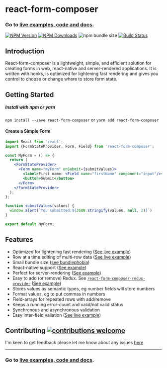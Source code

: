 # react-form-composer

### Go to [live examples, code and docs](https://chrisfield.github.io/react-form-composer/).

[![NPM Version](https://img.shields.io/npm/v/react-form-composer.svg?style=flat)](https://www.npmjs.com/package/react-form-composer)
[![NPM Downloads](https://img.shields.io/npm/dm/react-form-composer.svg?style=flat)](https://npmcharts.com/compare/react-form-composer?minimal=true)
![npm bundle size](https://img.shields.io/bundlephobia/minzip/react-form-composer.svg)
[![Build Status](https://travis-ci.com/chrisfield/react-form-composer.svg?branch=master)](https://travis-ci.com/chrisfield/react-form-composer)

## Introduction
React-form-composer is a lightweight, simple, and efficient solution for creating forms in web, react-native and server-rendered applications. It is written with hooks, is optimized for lightening fast rendering and gives you control to choose or change where to store form state.

## Getting Started

##### Install with npm or yarn
`npm install --save react-form-composer` or `yarn add react-form-composer`


#### Create a Simple Form

```jsx
import React from 'react';
import {FormStateProvider, Form, Field} from 'react-form-composer';

const MyForm = () => {  
  return (
    <FormStateProvider>
      <Form name="myForm" onSubmit={submitValues}>
        <label>First name: <Field name="firstName" component="input"/></label>
        <button>Submit</button>
      </Form>
    </FormStateProvider>
  );
};

function submitValues(values) {
  window.alert(`You submitted:${JSON.stringify(values, null, 2)}`)
}

export default MyForm;
```

## Features
- Optimized for lightening fast rendering ([See live example](https://chrisfield.github.io/react-form-composer/?path=/story/introduction--optimization))  
- Row at a time editing of multi-row data ([See live example](https://chrisfield.github.io/react-form-composer/?path=/story/introduction--row-editor))
- Small bundle size ([see bundlephobia](https://bundlephobia.com/result?p=react-form-composer))
- React-native support ([See example](https://github.com/chrisfield/react-form-composer/tree/master/examples/with_react_native))
- Perfect for server-rendering ([See example](https://github.com/chrisfield/react-form-composer/tree/master/examples/with-next))
- Easy to add (or remove) Redux. See [`react-form-composer-redux-provider`](https://www.npmjs.com/package/react-form-composer-redux-provider) ([See example](https://github.com/chrisfield/react-form-composer/tree/master/examples/with-redux))
- Stores values as semantic types, eg number fields will store numbers
- Format values, eg to put commas in numbers
- Field-arrays for repeated rows with add/remove
- Keeps a running error-count and valid/not valid status
- Synchronous and asynchronous validation 
- Easy inter-field valiation ([See live example](https://chrisfield.github.io/react-form-composer/?path=/story/introduction--validation))

## Contributing [![contributions welcome](https://img.shields.io/badge/contributions-welcome-brightgreen.svg?style=flat)](https://github.com/chrisfield/react-form-composer/issues)
I'm keen to get feedback please let me know about any issues [here](https://github.com/chrisfield/react-form-composer/issues/new)


---
### Go to [live examples, code and docs](https://chrisfield.github.io/react-form-composer/).